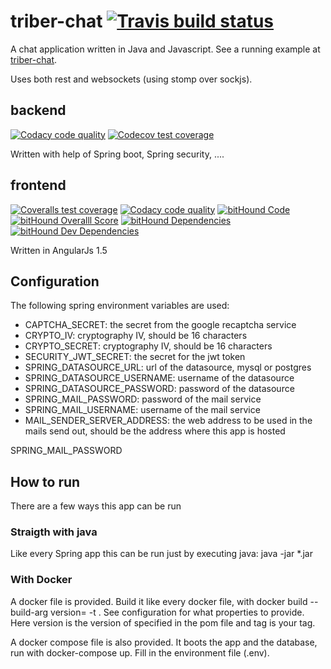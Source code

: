 # triber-chat [![Travis build status](https://img.shields.io/travis/triberraar/triber-chat/develop.svg)](https://travis-ci.org/triberraar/triber-chat)
A chat application written in Java and Javascript. See a running example at [triber-chat](https://triber-chat.herokuapp.com/).

Uses both rest and websockets (using stomp over sockjs).
## backend
[![Codacy code quality](https://img.shields.io/codacy/a94181c1ecb643dc9a6686dba37960c3/develop.svg)](https://www.codacy.com/app/geertolaerts/triber-chat/dashboard)
[![Codecov test coverage](https://img.shields.io/codecov/c/github/triberraar/triber-chat/develop.svg)](https://codecov.io/github/triberraar/triber-chat?branch=develop)

Written with help of Spring boot, Spring security, ....

## frontend
[![Coveralls test coverage](https://img.shields.io/coveralls/triberraar/triber-chat/develop.svg)](https://coveralls.io/github/triberraar/triber-chat?branch=develop)
[![Codacy code quality](https://img.shields.io/codacy/a94181c1ecb643dc9a6686dba37960c3/develop.svg)](https://www.codacy.com/app/geertolaerts/triber-chat/dashboard)
[![bitHound Code](https://www.bithound.io/github/triberraar/triber-chat/badges/code.svg?style=flat-square)](https://www.bithound.io/github/triberraar/triber-chat)
[![bitHound Overalll Score](https://www.bithound.io/github/triberraar/triber-chat/badges/score.svg?style=flat-square)](https://www.bithound.io/github/triberraar/triber-chat)
[![bitHound Dependencies](https://www.bithound.io/github/triberraar/triber-chat/badges/dependencies.svg?style=flat-square)](https://www.bithound.io/github/triberraar/triber-chat/develop/dependencies/npm)
[![bitHound Dev Dependencies](https://www.bithound.io/github/triberraar/triber-chat/badges/devDependencies.svg?style=flat-square)](https://www.bithound.io/github/triberraar/triber-chat/develop/dependencies/npm)

Written in AngularJs 1.5

## Configuration
The following spring environment variables are used:
* CAPTCHA_SECRET: the secret from the google recaptcha service
* CRYPTO_IV: cryptography IV, should be 16 characters
* CRYPTO_SECRET: cryptography IV, should be 16 characters
* SECURITY_JWT_SECRET: the secret for the jwt token
* SPRING_DATASOURCE_URL: url of the datasource, mysql or postgres
* SPRING_DATASOURCE_USERNAME: username of the datasource
* SPRING_DATASOURCE_PASSWORD: password of the datasource
* SPRING_MAIL_PASSWORD: password of the mail service
* SPRING_MAIL_USERNAME: username of the mail service
* MAIL_SENDER_SERVER_ADDRESS: the web address to be used in the mails send out, should be the address where this app is hosted

SPRING_MAIL_PASSWORD

## How to run
There are a few ways this app can be run

### Straigth with java
Like every Spring app this can be run just by executing java: java -jar *.jar

### With Docker
A docker file is provided. Build it like every docker file, with docker build --build-arg version=<version> -t <your tag> . See configuration for what properties to provide. Here version is the version of specified in the pom file and tag is your tag.

A docker compose file is also provided. It boots the app and the database, run with docker-compose up.  Fill in the environment file (.env). 